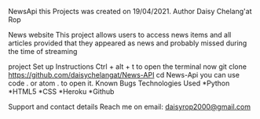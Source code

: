 NewsApi
this Projects was created on 19/04/2021.
Author
Daisy Chelang'at Rop

News website
This project allows users to access news items and all articles provided that they appeared as news and probably missed during the time of streaming

project Set up Instructions
Ctrl + alt + t to open the terminal
now git clone https://github.com/daisychelangat/News-API
cd News-Api
you can use code . or atom . to open it.
Known Bugs
Technologies Used
*Python *HTML5 *CSS *Heroku *Github

Support and contact details
 Reach me on email: daisyrop2000@gmail.com


